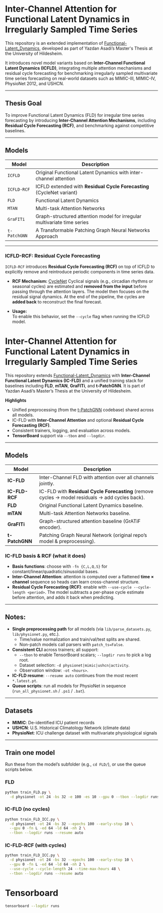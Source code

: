# Inter-Channel Attention for Functional Latent Dynamics in Irregularly Sampled Time Series

This repository is an extended implementation of [Functional-Latent_Dynamics](https://github.com/kloetergensc/Functional-Latent_Dynamics), developed as part of Yazdan Asadi’s Master's Thesis at the University of Hildesheim.

It introduces novel model variants based on **Inter-Channel Functional Latent Dynamics (ICFLD)**, integrating multiple attention mechanisms and residual cycle forecasting for benchmarking irregularly sampled multivariate time series forecasting on real-world datasets such as MIMIC-III, MIMIC-IV, PhysioNet 2012, and USHCN.

---

## Thesis Goal

To improve Functional Latent Dynamics (FLD) for irregular time series forecasting by introducing **Inter-Channel Attention Mechanisms**, including **Residual Cycle Forecasting (RCF)**, and benchmarking against competitive baselines.

---

## Models

| Model       | Description                                                                 |
|-------------|-----------------------------------------------------------------------------|
| `ICFLD`     | Original Functional Latent Dynamics with inter-channel attention            |
| `ICFLD-RCF` | ICFLD extended with **Residual Cycle Forecasting** (CycleNet variant)       |
| `FLD`       | Functional Latent Dynamics                                                  |
| `MTAN`      | Multi-task Attention Networks                                               |
| `GraFITi`    | Graph-structured attention model for irregular multivariate time series     |
| `t-PatchGNN`| A Transformable Patching Graph Neural Networks Approach                     |

---

### ICFLD-RCF: Residual Cycle Forecasting

`ICFLD-RCF` introduces **Residual Cycle Forecasting (RCF)** on top of ICFLD to explicitly remove and reintroduce periodic components in time series data.

- **RCF Mechanism:**  [CycleNet](https://arxiv.org/abs/2409.18479)
  Cyclical signals (e.g., circadian rhythms or seasonal cycles)  are estimated and **removed from the input** before passing through the attention layers. The model then focuses on the residual signal dynamics. At the end of the pipeline, the cycles are **added back** to reconstruct the final forecast.

- **Usage:**  
  To enable this behavior, set the `--cycle` flag when running the ICFLD model.


# Inter-Channel Attention for Functional Latent Dynamics in Irregularly Sampled Time Series

This repository extends [Functional-Latent_Dynamics](https://github.com/kloetergensc/Functional-Latent_Dynamics) with **Inter-Channel Functional Latent Dynamics (IC-FLD)** and a unified training stack for baselines including **FLD**, **mTAN**, **GraFITi**, and **t-PatchGNN**. It is part of Yazdan Asadi’s Master’s Thesis at the University of Hildesheim.

**Highlights**
- Unified preprocessing (from the [t-PatchGNN](https://github.com/usail-hkust/t-PatchGNN/tree/main) codebase) shared across all models.
- IC-FLD with **Inter-Channel Attention** and optional **Residual Cycle Forecasting (RCF)**.
- Consistent trainers, logging, and evaluation across models.
- **TensorBoard** support via `--tbon` and `--logdir`.

---

## Models

| Model          | Description                                                                 |
|----------------|-----------------------------------------------------------------------------|
| **IC-FLD**     | Inter-Channel FLD with attention over all channels jointly.                 |
| **IC-FLD-RCF** | IC-FLD with **Residual Cycle Forecasting** (remove cycles → model residuals → add cycles back). |
| **FLD**        | Original Functional Latent Dynamics baseline.                               |
| **mTAN**       | Multi-task Attention Networks baseline.                                     |
| **GraFITi**    | Graph-structured attention baseline (GrATiF encoder).                       |
| **t-PatchGNN** | Patching Graph Neural Network (original repo’s model & preprocessing).      |

### IC-FLD basis & RCF (what it does)
- **Basis functions**: choose with `-fn {C,L,Q,S}` for constant/linear/quadratic/sinusoidal bases.  
- **Inter-Channel Attention**: attention is computed over a flattened **time × channel** sequence so heads can learn cross-channel structure.  
- **Residual Cycle Forecasting (RCF)**: enable with `--use-cycle --cycle-length <period>`. The model subtracts a per-phase cycle estimate before attention, and adds it back when predicting.

---

## Notes:

- **Single preprocessing path** for all models (via `lib/parse_datasets.py`, `lib/physionet.py`, etc.).  
  - Time/value normalization and train/val/test splits are shared.
  - Non-patch models call parsers with `patch_ts=False`.
- **Consistent CLI** across trainers; all support:
  - `--tbon` to enable TensorBoard scalars; `--logdir runs` to pick a log root.
  - Dataset selection: `-d physionet|mimic|ushcn|activity`.
  - Observation window: `-ot <hours>`.
- **IC-FLD resume**: `--resume auto` continues from the most recent `*.latest.pt`.
- **Queue scripts**: run all models for PhysioNet in sequence (`run_all_physionet.sh` / `.ps1` / `.bat`).  

---
## Datasets

- **MIMIC**: De-identified ICU patient records  
- **USHCN**: U.S. Historical Climatology Network (climate data)  
- **PhysioNet**: ICU challenge dataset with multivariate physiological signals  

---
## Train one model

Run these from the model’s subfolder (e.g., `cd FLD/`), or use the queue scripts below.

### FLD
```bash
python train_FLD.py \
  -d physionet -ot 24 -bs 32 -e 100 -es 10 --gpu 0 --tbon --logdir runs
```

### IC-FLD (no cycles)
```bash
python train_FLD_ICC.py \
  -d physionet -ot 24 -bs 32 --epochs 100 --early-stop 10 \
  --gpu 0 -fn L -ed 64 -ld 64 -nh 2 \
  --tbon --logdir runs --resume auto
```

### IC-FLD-RCF (with cycles)
```bash
python train_FLD_ICC.py \
  -d physionet -ot 24 -bs 32 --epochs 100 --early-stop 10 \
  --gpu 0 -fn L -ed 64 -ld 64 -nh 2 \
  --use-cycle --cycle-length 24 --time-max-hours 48 \
  --tbon --logdir runs --resume auto
```

# Tensorboard
```bash
tensorboard --logdir runs
```